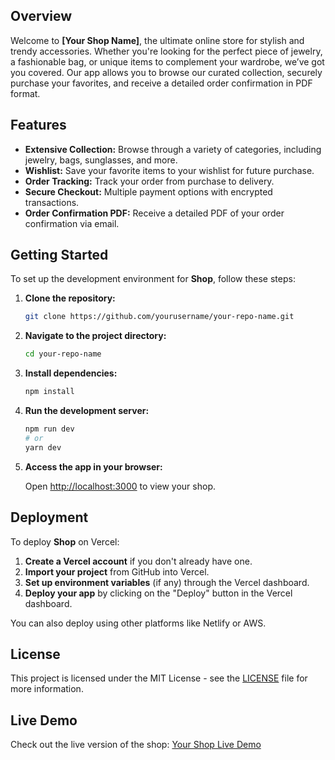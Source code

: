 ## Overview

Welcome to **[Your Shop Name]**, the ultimate online store for stylish and trendy accessories. Whether you're looking for the perfect piece of jewelry, a fashionable bag, or unique items to complement your wardrobe, we’ve got you covered. Our app allows you to browse our curated collection, securely purchase your favorites, and receive a detailed order confirmation in PDF format.

## Features

- **Extensive Collection:** Browse through a variety of categories, including jewelry, bags, sunglasses, and more.
- **Wishlist:** Save your favorite items to your wishlist for future purchase.
- **Order Tracking:** Track your order from purchase to delivery.
- **Secure Checkout:** Multiple payment options with encrypted transactions.
- **Order Confirmation PDF:** Receive a detailed PDF of your order confirmation via email.


## Getting Started

To set up the development environment for **Shop**, follow these steps:

1. **Clone the repository:**

    ```bash
    git clone https://github.com/yourusername/your-repo-name.git
    ```

2. **Navigate to the project directory:**

    ```bash
    cd your-repo-name
    ```

3. **Install dependencies:**

    ```bash
    npm install
    ```

4. **Run the development server:**

    ```bash
    npm run dev
    # or
    yarn dev
    ```

5. **Access the app in your browser:**

    Open [http://localhost:3000](http://localhost:3000) to view your shop.

## Deployment

To deploy **Shop** on Vercel:

1. **Create a Vercel account** if you don't already have one.
2. **Import your project** from GitHub into Vercel.
3. **Set up environment variables** (if any) through the Vercel dashboard.
4. **Deploy your app** by clicking on the "Deploy" button in the Vercel dashboard.

You can also deploy using other platforms like Netlify or AWS.


## License

This project is licensed under the MIT License - see the [LICENSE](LICENSE) file for more information.

## Live Demo

Check out the live version of the shop: [Your Shop Live Demo](https://yourshop.vercel.app)
